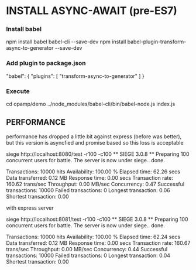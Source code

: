 
# INSTALL ASYNC-AWAIT (pre-ES7)

### Install babel
npm install babel babel-cli --save-dev
npm install babel-plugin-transform-async-to-generator --save-dev

### Add plugin to package.json
"babel": {
  "plugins": [
    "transform-async-to-generator"
  ]
}

### Execute
cd opamp/demo
../node_modules/babel-cli/bin/babel-node.js index.js


## PERFORMANCE
 performance has dropped a little bit against express (before was better), but this version is asyncfied and promise based so this loss is acceptable

siege  http://localhost:8080/test -r100 -c100
** SIEGE 3.0.8
** Preparing 100 concurrent users for battle.
The server is now under siege..      done.

Transactions:		       10000 hits
Availability:		      100.00 %
Elapsed time:		       62.26 secs
Data transferred:	        0.12 MB
Response time:		        0.00 secs
Transaction rate:	      160.62 trans/sec
Throughput:		        0.00 MB/sec
Concurrency:		        0.47
Successful transactions:       10000
Failed transactions:	           0
Longest transaction:	        0.06
Shortest transaction:	        0.00


with express server


siege  http://localhost:8081/test -r100 -c100
** SIEGE 3.0.8
** Preparing 100 concurrent users for battle.
The server is now under siege..      done.

Transactions:		       10000 hits
Availability:		      100.00 %
Elapsed time:		       62.24 secs
Data transferred:	        0.12 MB
Response time:		        0.00 secs
Transaction rate:	      160.67 trans/sec
Throughput:		        0.00 MB/sec
Concurrency:		        0.44
Successful transactions:       10000
Failed transactions:	           0
Longest transaction:	        0.04
Shortest transaction:	        0.00
